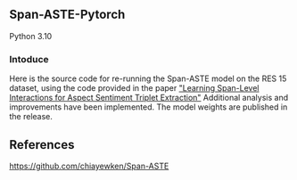 ## Span-ASTE-Pytorch
Python 3.10

### Intoduce
Here is the source code for re-running the Span-ASTE model on the RES 15 dataset, using the code provided in the paper ["Learning Span-Level Interactions for Aspect Sentiment Triplet Extraction"](https://aclanthology.org/2021.acl-long.367/) Additional analysis and improvements have been implemented. The model weights are published in the release.

## References
https://github.com/chiayewken/Span-ASTE









